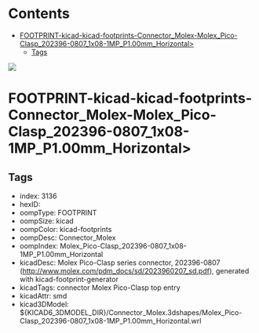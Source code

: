 



Contents
========

* [FOOTPRINT-kicad-kicad-footprints-Connector_Molex-Molex_Pico-Clasp_202396-0807_1x08-1MP_P1.00mm_Horizontal>](#footprint-kicad-kicad-footprints-connector_molex-molex_pico-clasp_202396-0807_1x08-1mp_p100mm_horizontal)
	* [Tags](#tags)
  
![][im]
# FOOTPRINT-kicad-kicad-footprints-Connector_Molex-Molex_Pico-Clasp_202396-0807_1x08-1MP_P1.00mm_Horizontal>

## Tags

- index: 3136
- hexID: 
- oompType: FOOTPRINT
- oompSize: kicad
- oompColor: kicad-footprints
- oompDesc: Connector_Molex
- oompIndex: Molex_Pico-Clasp_202396-0807_1x08-1MP_P1.00mm_Horizontal
- kicadDesc: Molex Pico-Clasp series connector, 202396-0807 (http://www.molex.com/pdm_docs/sd/2023960207_sd.pdf), generated with kicad-footprint-generator
- kicadTags: connector Molex Pico-Clasp top entry
- kicadAttr: smd
- kicad3DModel: ${KICAD6_3DMODEL_DIR}/Connector_Molex.3dshapes/Molex_Pico-Clasp_202396-0807_1x08-1MP_P1.00mm_Horizontal.wrl



[im]: image.png
